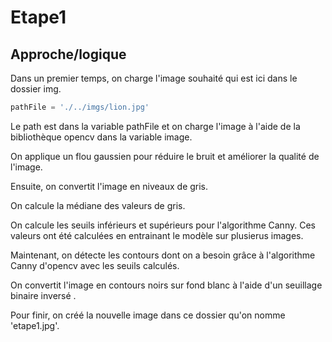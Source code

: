 # Etape1

## Approche/logique

Dans un premier temps, on charge l'image souhaité qui est ici dans le dossier img. 
```PYTHON
pathFile = './../imgs/lion.jpg'
```

Le path est dans la variable pathFile et on charge l'image à l'aide de la bibliothèque opencv dans la variable image.

On applique un flou gaussien pour réduire le bruit et améliorer la qualité de l'image.

Ensuite, on convertit l'image en niveaux de gris.

On calcule la médiane des valeurs de gris.

On calcule les seuils inférieurs et supérieurs pour l'algorithme Canny. Ces valeurs ont été calculées en entrainant le modèle sur plusierus images.

Maintenant, on détecte les contours dont on a besoin grâce à l'algorithme Canny d'opencv avec les seuils calculés.

On convertit l'image en contours noirs sur fond blanc à l'aide d'un seuillage binaire inversé .

Pour finir, on créé la nouvelle image dans ce dossier qu'on nomme 'etape1.jpg'.
